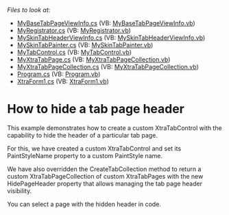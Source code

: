 <!-- default file list -->
*Files to look at*:

* [MyBaseTabPageViewInfo.cs](./CS/MyRegistrator/MyBaseTabPageViewInfo.cs) (VB: [MyBaseTabPageViewInfo.vb](./VB/MyRegistrator/MyBaseTabPageViewInfo.vb))
* [MyRegistrator.cs](./CS/MyRegistrator/MyRegistrator.cs) (VB: [MyRegistrator.vb](./VB/MyRegistrator/MyRegistrator.vb))
* [MySkinTabHeaderViewInfo.cs](./CS/MyRegistrator/MySkinTabHeaderViewInfo.cs) (VB: [MySkinTabHeaderViewInfo.vb](./VB/MyRegistrator/MySkinTabHeaderViewInfo.vb))
* [MySkinTabPainter.cs](./CS/MyRegistrator/MySkinTabPainter.cs) (VB: [MySkinTabPainter.vb](./VB/MyRegistrator/MySkinTabPainter.vb))
* [MyTabControl.cs](./CS/MyTabControl/MyTabControl.cs) (VB: [MyTabControl.vb](./VB/MyTabControl/MyTabControl.vb))
* [MyXtraTabPage.cs](./CS/MyTabControl/MyXtraTabPage.cs) (VB: [MyXtraTabPageCollection.vb](./VB/MyTabControl/MyXtraTabPageCollection.vb))
* [MyXtraTabPageCollection.cs](./CS/MyTabControl/MyXtraTabPageCollection.cs) (VB: [MyXtraTabPageCollection.vb](./VB/MyTabControl/MyXtraTabPageCollection.vb))
* [Program.cs](./CS/Program.cs) (VB: [Program.vb](./VB/Program.vb))
* [XtraForm1.cs](./CS/XtraForm1.cs) (VB: [XtraForm1.vb](./VB/XtraForm1.vb))
<!-- default file list end -->
# How to hide a tab page header


<p>This example demonstrates how to create a custom XtraTabControl with the capability to hide the header of a particular tab page. <br />
</p><p>For this, we have created a custom XtraTabControl and set its PaintStyleName property to a custom PaintStyle name.</p><p>We have also overridden the CreateTabCollection method to return a custom XtraTabPageCollection of custom XtraTabPages with the new HidePageHeader property that allows managing the tab page header visibility.</p><p>You can select a page with the hidden header in code.</p>

<br/>


